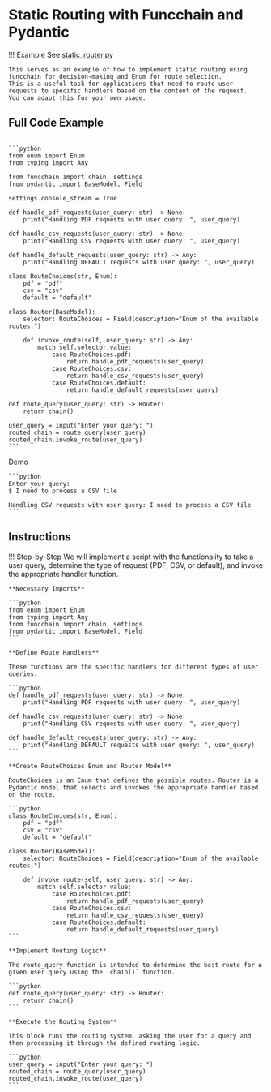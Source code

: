<!-- markdownlint-disable MD033 MD046 -->
# Static Routing with Funcchain and Pydantic

!!! Example
    See [static_router.py](https://github.com/shroominic/funcchain/blob/main/examples/static_router.py)

    This serves as an example of how to implement static routing using funcchain for decision-making and Enum for route selection.
    This is a useful task for applications that need to route user requests to specific handlers based on the content of the request.
    You can adapt this for your own usage.

## Full Code Example

<pre><code id="codeblock">
```python
from enum import Enum
from typing import Any

from funcchain import chain, settings
from pydantic import BaseModel, Field

settings.console_stream = True

def handle_pdf_requests(user_query: str) -> None:
    print("Handling PDF requests with user query: ", user_query)

def handle_csv_requests(user_query: str) -> None:
    print("Handling CSV requests with user query: ", user_query)

def handle_default_requests(user_query: str) -> Any:
    print("Handling DEFAULT requests with user query: ", user_query)

class RouteChoices(str, Enum):
    pdf = "pdf"
    csv = "csv"
    default = "default"

class Router(BaseModel):
    selector: RouteChoices = Field(description="Enum of the available routes.")

    def invoke_route(self, user_query: str) -> Any:
        match self.selector.value:
            case RouteChoices.pdf:
                return handle_pdf_requests(user_query)
            case RouteChoices.csv:
                return handle_csv_requests(user_query)
            case RouteChoices.default:
                return handle_default_requests(user_query)

def route_query(user_query: str) -> Router:
    return chain()

user_query = input("Enter your query: ")
routed_chain = route_query(user_query)
routed_chain.invoke_route(user_query)
```
</code></pre>

Demo

<div class="termy">

    ```python
    Enter your query:
    $ I need to process a CSV file

    Handling CSV requests with user query: I need to process a CSV file
    ```
</div>

## Instructions

!!! Step-by-Step
    We will implement a script with the functionality to take a user query, determine the type of request (PDF, CSV, or default), and invoke the appropriate handler function.

    **Necessary Imports**
    
    ```python
    from enum import Enum
    from typing import Any
    from funcchain import chain, settings
    from pydantic import BaseModel, Field
    ```

    **Define Route Handlers**

    These functions are the specific handlers for different types of user queries.

    ```python
    def handle_pdf_requests(user_query: str) -> None:
        print("Handling PDF requests with user query: ", user_query)

    def handle_csv_requests(user_query: str) -> None:
        print("Handling CSV requests with user query: ", user_query)

    def handle_default_requests(user_query: str) -> Any:
        print("Handling DEFAULT requests with user query: ", user_query)
    ```

    **Create RouteChoices Enum and Router Model**

    RouteChoices is an Enum that defines the possible routes. Router is a Pydantic model that selects and invokes the appropriate handler based on the route.
    
    ```python
    class RouteChoices(str, Enum):
        pdf = "pdf"
        csv = "csv"
        default = "default"

    class Router(BaseModel):
        selector: RouteChoices = Field(description="Enum of the available routes.")

        def invoke_route(self, user_query: str) -> Any:
            match self.selector.value:
                case RouteChoices.pdf:
                    return handle_pdf_requests(user_query)
                case RouteChoices.csv:
                    return handle_csv_requests(user_query)
                case RouteChoices.default:
                    return handle_default_requests(user_query)
    ```

    **Implement Routing Logic**

    The route_query function is intended to determine the best route for a given user query using the `chain()` function.
    
    ```python
    def route_query(user_query: str) -> Router:
        return chain()
    ```

    **Execute the Routing System**
    
    This block runs the routing system, asking the user for a query and then processing it through the defined routing logic.
    
    ```python
    user_query = input("Enter your query: ")
    routed_chain = route_query(user_query)
    routed_chain.invoke_route(user_query)
    ```
